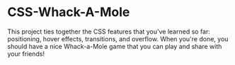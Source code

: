 # CSS-Whack-A-Mole
This project ties together the CSS features that you've learned so far: positioning, hover effects, transitions, and overflow. When you're done, you should have a nice Whack-a-Mole game that you can play and share with your friends!
